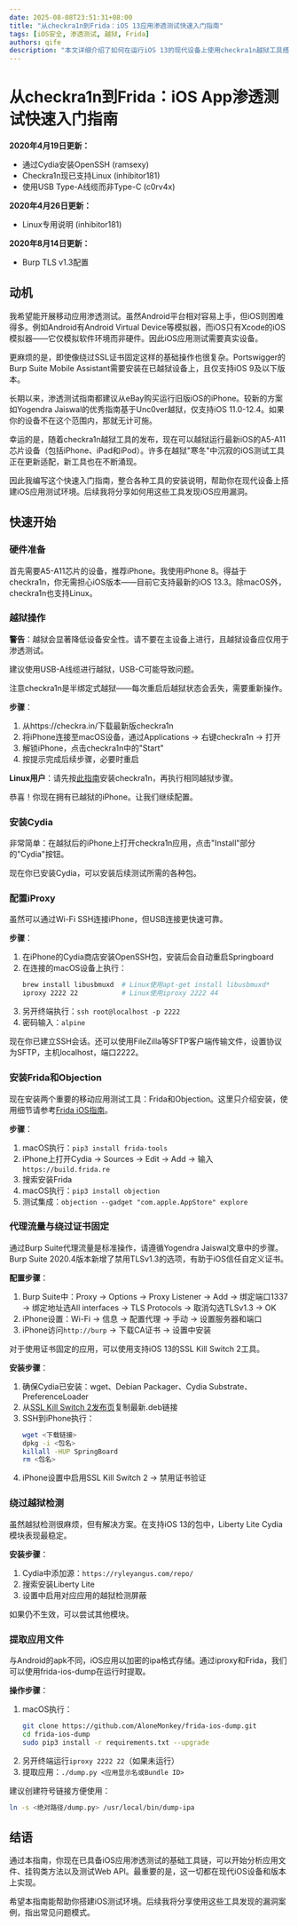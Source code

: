 ```yaml
---
date: 2025-08-08T23:51:31+08:00
title: "从checkra1n到Frida：iOS 13应用渗透测试快速入门指南"
tags: [iOS安全, 渗透测试, 越狱, Frida]
authors: qife
description: "本文详细介绍了如何在运行iOS 13的现代设备上使用checkra1n越狱工具搭建渗透测试环境，包括Cydia配置、Frida/Objection安装、流量代理、证书固定绕过等关键技术步骤。"
---
```


# 从checkra1n到Frida：iOS App渗透测试快速入门指南

**2020年4月19日更新：**
- 通过Cydia安装OpenSSH (ramsexy)
- Checkra1n现已支持Linux (inhibitor181)
- 使用USB Type-A线缆而非Type-C (c0rv4x)

**2020年4月26日更新：**
- Linux专用说明 (inhibitor181)

**2020年8月14日更新：**
- Burp TLS v1.3配置

## 动机
我希望能开展移动应用渗透测试。虽然Android平台相对容易上手，但iOS则困难得多。例如Android有Android Virtual Device等模拟器，而iOS只有Xcode的iOS模拟器——它仅模拟软件环境而非硬件。因此iOS应用测试需要真实设备。

更麻烦的是，即使像绕过SSL证书固定这样的基础操作也很复杂。Portswigger的Burp Suite Mobile Assistant需要安装在已越狱设备上，且仅支持iOS 9及以下版本。

长期以来，渗透测试指南都建议从eBay购买运行旧版iOS的iPhone。较新的方案如Yogendra Jaiswal的优秀指南基于Unc0ver越狱，仅支持iOS 11.0-12.4。如果你的设备不在这个范围内，那就无计可施。

幸运的是，随着checkra1n越狱工具的发布，现在可以越狱运行最新iOS的A5-A11芯片设备（包括iPhone、iPad和iPod）。许多在越狱"寒冬"中沉寂的iOS测试工具正在更新适配，新工具也在不断涌现。

因此我编写这个快速入门指南，整合各种工具的安装说明，帮助你在现代设备上搭建iOS应用测试环境。后续我将分享如何用这些工具发现iOS应用漏洞。

## 快速开始
### 硬件准备
首先需要A5-A11芯片的设备，推荐iPhone。我使用iPhone 8。得益于checkra1n，你无需担心iOS版本——目前它支持最新的iOS 13.3。除macOS外，checkra1n也支持Linux。

### 越狱操作
**警告**：越狱会显著降低设备安全性。请不要在主设备上进行，且越狱设备应仅用于渗透测试。

建议使用USB-A线缆进行越狱，USB-C可能导致问题。

注意checkra1n是半绑定式越狱——每次重启后越狱状态会丢失，需要重新操作。

**步骤**：
1. 从https://checkra.in/下载最新版checkra1n
2. 将iPhone连接至macOS设备，通过Applications → 右键checkra1n → 打开
3. 解锁iPhone，点击checkra1n中的"Start"
4. 按提示完成后续步骤，必要时重启

**Linux用户**：请先按[此指南](https://checkra.in/)安装checkra1n，再执行相同越狱步骤。

恭喜！你现在拥有已越狱的iPhone。让我们继续配置。

### 安装Cydia
非常简单：在越狱后的iPhone上打开checkra1n应用，点击"Install"部分的"Cydia"按钮。

现在你已安装Cydia，可以安装后续测试所需的各种包。

### 配置iProxy
虽然可以通过Wi-Fi SSH连接iPhone，但USB连接更快速可靠。

**步骤**：
1. 在iPhone的Cydia商店安装OpenSSH包，安装后会自动重启Springboard
2. 在连接的macOS设备上执行：
   ```bash
   brew install libusbmuxd  # Linux使用apt-get install libusbmuxd*
   iproxy 2222 22           # Linux使用iproxy 2222 44
   ```
3. 另开终端执行：`ssh root@localhost -p 2222`
4. 密码输入：`alpine`

现在你已建立SSH会话。还可以使用FileZilla等SFTP客户端传输文件，设置协议为SFTP，主机localhost，端口2222。

### 安装Frida和Objection
现在安装两个重要的移动应用测试工具：Frida和Objection。这里只介绍安装，使用细节请参考[Frida iOS指南](https://www.frida.re/docs/ios/)。

**步骤**：
1. macOS执行：`pip3 install frida-tools`
2. iPhone上打开Cydia → Sources → Edit → Add → 输入`https://build.frida.re`
3. 搜索安装Frida
4. macOS执行：`pip3 install objection`
5. 测试集成：`objection --gadget "com.apple.AppStore" explore`

### 代理流量与绕过证书固定
通过Burp Suite代理流量是标准操作，请遵循Yogendra Jaiswal文章中的步骤。Burp Suite 2020.4版本新增了禁用TLSv1.3的选项，有助于iOS信任自定义证书。

**配置步骤**：
1. Burp Suite中：Proxy → Options → Proxy Listener → Add → 绑定端口1337 → 绑定地址选All interfaces → TLS Protocols → 取消勾选TLSv1.3 → OK
2. iPhone设置：Wi-Fi → 信息 → 配置代理 → 手动 → 设置服务器和端口
3. iPhone访问`http://burp` → 下载CA证书 → 设置中安装

对于使用证书固定的应用，可以使用支持iOS 13的SSL Kill Switch 2工具。

**安装步骤**：
1. 确保Cydia已安装：wget、Debian Packager、Cydia Substrate、PreferenceLoader
2. 从[SSL Kill Switch 2发布页](https://github.com/nabla-c0d3/ssl-kill-switch2/releases)复制最新.deb链接
3. SSH到iPhone执行：
   ```bash
   wget <下载链接>
   dpkg -i <包名>
   killall -HUP SpringBoard
   rm <包名>
   ```
4. iPhone设置中启用SSL Kill Switch 2 → 禁用证书验证

### 绕过越狱检测
虽然越狱检测很麻烦，但有解决方案。在支持iOS 13的包中，Liberty Lite Cydia模块表现最稳定。

**安装步骤**：
1. Cydia中添加源：`https://ryleyangus.com/repo/`
2. 搜索安装Liberty Lite
3. 设置中启用对应应用的越狱检测屏蔽

如果仍不生效，可以尝试其他模块。

### 提取应用文件
与Android的apk不同，iOS应用以加密的ipa格式存储。通过iproxy和Frida，我们可以使用frida-ios-dump在运行时提取。

**操作步骤**：
1. macOS执行：
   ```bash
   git clone https://github.com/AloneMonkey/frida-ios-dump.git
   cd frida-ios-dump
   sudo pip3 install -r requirements.txt --upgrade
   ```
2. 另开终端运行`iproxy 2222 22`（如果未运行）
3. 提取应用：`./dump.py <应用显示名或Bundle ID>`

建议创建符号链接方便使用：
```bash
ln -s <绝对路径/dump.py> /usr/local/bin/dump-ipa
```

## 结语
通过本指南，你现在已具备iOS应用渗透测试的基础工具链，可以开始分析应用文件、挂钩类方法以及测试Web API。最重要的是，这一切都在现代iOS设备和版本上实现。

希望本指南能帮助你搭建iOS测试环境。后续我将分享使用这些工具发现的漏洞案例，指出常见问题模式。